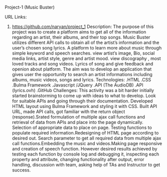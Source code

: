 Project-1 (Music Buster)

URL Links:
1. https://github.com/naryan/project_1
Description:
The purpose of this project was to create a platform aims to get all of the information regarding an artist, their albums, and their top songs.
Music Buster utilizes different API calls to obtain all of the artist’s information and the user’s chosen song lyrics.
A platform to learn more about music through simple keyword and speech searches.
view artist’s image, Bio, social media links, artist style, genre and artist mood.
view discography , most loved tracks and song videos. Lyrics of song and give feedback and openion about platform.
The aim was to develop an application that gives user the opportunity to search an artist informations including albums, music videos, songs and lyrics.
Technologies:
.HTML
.CSS
.Bulma Framework
.Javascript /JQuery
.API (The AudioDB)
.API (lyrics.ovh)
.GitHub
Challenges:
This activity was a bit harder initially started brainstorming to come up with ideas to what to develop. Look for suitable APIs and going through their documentation. Developed HTML layout using Bulma Framework and styling it with CSS. Built API URL, made API calls, got familiar with the return object (response).Srated formulation of multiple ajax call functions and retrieval of data from APIs and place into the page dynamically. 
Selection of appropriate data to place on page. Testing functions to populate required information.Redesigning of HTML page according to desired out.
Search parameter to get all required data from multiple ajax call functions.Embedding the music and videos.Making page responsive and creation of speech function.
However desired results achieved by testing each function by console log and debugging it, inspecting each property and attribute, changing functionality after output, error handling, discussion with team, asking help of TAs and Instructor to get success.
